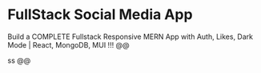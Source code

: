 # FullStack Social Media App

Build a COMPLETE Fullstack Responsive MERN App with Auth, Likes, Dark Mode | React, MongoDB, MUI !!! @@


ss
@@



